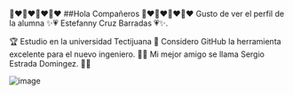 
🤍❤🤍❤🤍❤🤍❤ ##Hola Compañeros 🤍❤🤍❤🤍❤🤍❤
Gusto de ver el perfil de la alumna  ✨💗 Estefanny Cruz Barradas 💗✨. 

🏆 Estudio en la universidad Tectijuana
🤔 Considero GitHub la herramienta excelente para el nuevo ingeniero.
🐙🦑 Mi mejor amigo se llama Sergio Estrada Domingez. 🐙🦑  


![image](https://user-images.githubusercontent.com/71289132/217960162-d37f8bef-036a-4c84-a1cf-6a0935031180.png)




